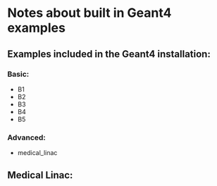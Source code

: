 # Notes about built in Geant4 examples

## Examples included in the Geant4 installation:

### Basic:
* B1
* B2
* B3
* B4
* B5

### Advanced:
* medical_linac


## Medical Linac:

